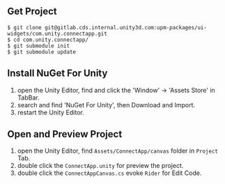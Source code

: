 ## Get Project

```shell
$ git clone git@gitlab.cds.internal.unity3d.com:upm-packages/ui-widgets/com.unity.connectapp.git
$ cd com.unity.connectapp/
$ git submodule init
$ git submodule update
```

## Install NuGet For Unity

1. open the Unity Editor, find and click the 'Window' -> 'Assets Store' in TabBar.
2. search and find 'NuGet For Unity', then Download and Import.
3. restart the Unity Editor.

## Open and Preview Project

1. open the Unity Editor, find `Assets/ConnectApp/canvas` folder in `Project` Tab.
2. double click the `ConnectApp.unity` for preview the project.
3. double click the `ConnectAppCanvas.cs` evoke `Rider` for Edit Code.